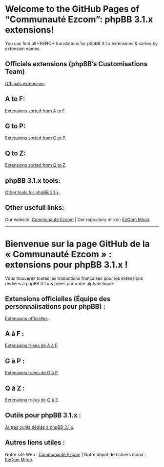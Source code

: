 # Welcome to the GitHub Pages of “Communauté Ezcom”: phpBB 3.1.x extensions!
You can find all FRENCH translations for phpBB 3.1.x extensions & sorted by extension names.

## Officials extensions (phpBB’s Customisations Team)
<a href="https://github.com/Communaute-EzCom/phpbb-3.1.x-extensions/tree/master/%23%20Officielles">Officials extensions</a>.
## A to F:
<a href="https://github.com/Communaute-EzCom/phpbb-3.1.x-extensions/tree/master/A-F">Extensions sorted from A to F</a>.
## G to P:
<a href="https://github.com/Communaute-EzCom/phpbb-3.1.x-extensions/tree/master/G-P">Extensions sorted from G to P</a>.
## Q to Z:
<a href="https://github.com/Communaute-EzCom/phpbb-3.1.x-extensions/tree/master/Q-Z">Extensions sorted from Q to Z</a>.
## phpBB 3.1.x tools:
<a href="https://github.com/Communaute-EzCom/phpbb-3.1.x-extensions/tree/master/Outils">Other tools for phpBB 3.1.x</a>.

## Other usefull links:
Our website: <a href="http://www.ezcom-fr.com">Communauté Ezcom</a> | Our repository mirror: <a href="http://ezcom.free.fr/?dir=phpBB/3.1.x/Extensions">EzCom Miroir</a>.

---------------

# Bienvenue sur la page GitHub de la « Communauté Ezcom » : extensions pour phpBB 3.1.x !
Vous trouverez toutes les traductions françaises pour les extensions dédiées à phpBB 3.1.x & triées par ordre alphabétique.

## Extensions officielles (Équipe des personnalisations pour phpBB) :
<a href="https://github.com/Communaute-EzCom/phpbb-3.1.x-extensions/tree/master/%23%20Officielles">Extensions officielles</a>.
## A à F :
<a href="https://github.com/Communaute-EzCom/phpbb-3.1.x-extensions/tree/master/A-F">Extensions triées de A à F</a>.
## G à P :
<a href="https://github.com/Communaute-EzCom/phpbb-3.1.x-extensions/tree/master/G-P">Extensions triées de G à P</a>.
## Q à Z :
<a href="https://github.com/Communaute-EzCom/phpbb-3.1.x-extensions/tree/master/Q-Z">Extensions triées de Q à Z</a>.
## Outils pour phpBB 3.1.x :
<a href="https://github.com/Communaute-EzCom/phpbb-3.1.x-extensions/tree/master/Outils">Autres outils dédiés à phpBB 3.1.x</a>.

## Autres liens utiles :
Notre site Web : <a href="http://www.ezcom-fr.com">Communauté Ezcom</a> | Notre dépôt de fichiers miroir : <a href="http://ezcom.free.fr/?dir=phpBB/3.1.x/Extensions">EzCom Miroir</a>.
